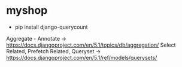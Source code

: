 # myshop
 
- pip install django-querycount

Aggregate - Annotate -> https://docs.djangoproject.com/en/5.1/topics/db/aggregation/
Select Related, Prefetch Related, Queryset -> https://docs.djangoproject.com/en/5.1/ref/models/querysets/